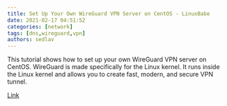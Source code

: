 ```yaml
---
title: Set Up Your Own WireGuard VPN Server on CentOS - LinuxBabe
date: 2021-02-17 04:51:52
categories: [network]
tags: [dns,wireguard,vpn]
authors: sedlav
---
```


This tutorial shows how to set up your own WireGuard VPN server on CentOS. WireGuard is made specifically for the Linux kernel. It runs inside the Linux kernel and allows you to create fast, modern, and secure VPN tunnel.

[Link](https://www.linuxbabe.com/centos/wireguard-vpn-server-centos)
